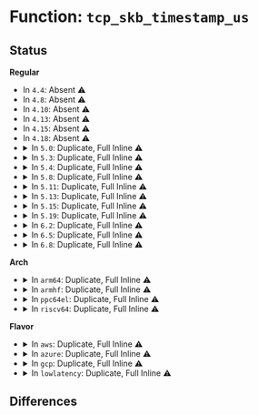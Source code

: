 # Function: <code>tcp_skb_timestamp_us</code>

## Status
<b>Regular</b>
<ul>
<li>
In <code>4.4</code>: Absent ⚠️
</li>
<li>
In <code>4.8</code>: Absent ⚠️
</li>
<li>
In <code>4.10</code>: Absent ⚠️
</li>
<li>
In <code>4.13</code>: Absent ⚠️
</li>
<li>
In <code>4.15</code>: Absent ⚠️
</li>
<li>
In <code>4.18</code>: Absent ⚠️
</li>
<li>
<details>
<summary>In <code>5.0</code>: Duplicate, Full Inline ⚠️</summary>

**Collision:** Static Duplication

**Inline:** Full

**Transformation:** False

**Instances:**

```
In net/ipv4/tcp_input.c (ffffffff8192d7d0)
Location: include/net/tcp.h:768
Inline: True
Inline callers:
  - net/ipv4/tcp_input.c:tcp_clean_rtx_queue
  - net/ipv4/tcp_input.c:tcp_clean_rtx_queue
  - net/ipv4/tcp_input.c:tcp_clean_rtx_queue
  - net/ipv4/tcp_input.c:tcp_sacktag_walk
  - net/ipv4/tcp_input.c:tcp_shifted_skb
```
```
In net/ipv4/tcp_output.c (ffffffff81935e67)
Location: include/net/tcp.h:768
Inline: True
```
```
In net/ipv4/tcp_ipv4.c (ffffffff8193fe61)
Location: include/net/tcp.h:768
Inline: True
Inline callers:
  - net/ipv4/tcp_ipv4.c:tcp_v4_err
```
```
In net/ipv4/tcp_rate.c (ffffffff819453f6)
Location: include/net/tcp.h:768
Inline: True
Inline callers:
  - net/ipv4/tcp_rate.c:tcp_rate_skb_delivered
  - net/ipv4/tcp_rate.c:tcp_rate_skb_sent
```
```
In net/ipv4/tcp_recovery.c (ffffffff8194569b)
Location: include/net/tcp.h:768
Inline: True
Inline callers:
  - net/ipv4/tcp_recovery.c:tcp_rack_detect_loss
```
</details>
</li>
<li>
<details>
<summary>In <code>5.3</code>: Duplicate, Full Inline ⚠️</summary>

**Collision:** Static Duplication

**Inline:** Full

**Transformation:** False

**Instances:**

```
In net/ipv4/tcp_input.c (ffffffff81991230)
Location: include/net/tcp.h:769
Inline: True
Inline callers:
  - net/ipv4/tcp_input.c:tcp_clean_rtx_queue
  - net/ipv4/tcp_input.c:tcp_clean_rtx_queue
  - net/ipv4/tcp_input.c:tcp_clean_rtx_queue
  - net/ipv4/tcp_input.c:tcp_sacktag_walk
  - net/ipv4/tcp_input.c:tcp_shifted_skb
```
```
In net/ipv4/tcp_output.c (ffffffff81999124)
Location: include/net/tcp.h:769
Inline: True
Inline callers:
  - net/ipv4/tcp_output.c:tcp_make_synack
```
```
In net/ipv4/tcp_ipv4.c (ffffffff819a4366)
Location: include/net/tcp.h:769
Inline: True
Inline callers:
  - net/ipv4/tcp_ipv4.c:tcp_v4_err
```
```
In net/ipv4/tcp_rate.c (ffffffff819a99f6)
Location: include/net/tcp.h:769
Inline: True
Inline callers:
  - net/ipv4/tcp_rate.c:tcp_rate_skb_delivered
  - net/ipv4/tcp_rate.c:tcp_rate_skb_sent
```
```
In net/ipv4/tcp_recovery.c (ffffffff819a9ca0)
Location: include/net/tcp.h:769
Inline: True
Inline callers:
  - net/ipv4/tcp_recovery.c:tcp_rack_detect_loss
```
</details>
</li>
<li>
<details>
<summary>In <code>5.4</code>: Duplicate, Full Inline ⚠️</summary>

**Collision:** Static Duplication

**Inline:** Full

**Transformation:** False

**Instances:**

```
In net/ipv4/tcp_input.c (ffffffff819c7e00)
Location: include/net/tcp.h:790
Inline: True
Inline callers:
  - net/ipv4/tcp_input.c:tcp_clean_rtx_queue
  - net/ipv4/tcp_input.c:tcp_clean_rtx_queue
  - net/ipv4/tcp_input.c:tcp_clean_rtx_queue
  - net/ipv4/tcp_input.c:tcp_sacktag_walk
  - net/ipv4/tcp_input.c:tcp_shifted_skb
```
```
In net/ipv4/tcp_output.c (ffffffff819cfc44)
Location: include/net/tcp.h:790
Inline: True
Inline callers:
  - net/ipv4/tcp_output.c:tcp_make_synack
```
```
In net/ipv4/tcp_ipv4.c (ffffffff819daf86)
Location: include/net/tcp.h:790
Inline: True
Inline callers:
  - net/ipv4/tcp_ipv4.c:tcp_v4_err
```
```
In net/ipv4/tcp_rate.c (ffffffff819e06b6)
Location: include/net/tcp.h:790
Inline: True
Inline callers:
  - net/ipv4/tcp_rate.c:tcp_rate_skb_delivered
  - net/ipv4/tcp_rate.c:tcp_rate_skb_sent
```
```
In net/ipv4/tcp_recovery.c (ffffffff819e0960)
Location: include/net/tcp.h:790
Inline: True
Inline callers:
  - net/ipv4/tcp_recovery.c:tcp_rack_detect_loss
```
</details>
</li>
<li>
<details>
<summary>In <code>5.8</code>: Duplicate, Full Inline ⚠️</summary>

**Collision:** Static Duplication

**Inline:** Full

**Transformation:** False

**Instances:**

```
In net/ipv4/tcp_input.c (ffffffff81ab4b60)
Location: include/net/tcp.h:801
Inline: True
Inline callers:
  - net/ipv4/tcp_input.c:tcp_clean_rtx_queue
  - net/ipv4/tcp_input.c:tcp_clean_rtx_queue
  - net/ipv4/tcp_input.c:tcp_clean_rtx_queue
  - net/ipv4/tcp_input.c:tcp_sacktag_walk
  - net/ipv4/tcp_input.c:tcp_shifted_skb
```
```
In net/ipv4/tcp_output.c (ffffffff81abc2aa)
Location: include/net/tcp.h:801
Inline: True
Inline callers:
  - net/ipv4/tcp_output.c:tcp_make_synack
```
```
In net/ipv4/tcp_ipv4.c (ffffffff81ac4ff4)
Location: include/net/tcp.h:801
Inline: True
```
```
In net/ipv4/tcp_rate.c (ffffffff81acdc86)
Location: include/net/tcp.h:801
Inline: True
Inline callers:
  - net/ipv4/tcp_rate.c:tcp_rate_skb_delivered
  - net/ipv4/tcp_rate.c:tcp_rate_skb_sent
```
```
In net/ipv4/tcp_recovery.c (ffffffff81acdede)
Location: include/net/tcp.h:801
Inline: True
Inline callers:
  - net/ipv4/tcp_recovery.c:tcp_rack_detect_loss
```
</details>
</li>
<li>
<details>
<summary>In <code>5.11</code>: Duplicate, Full Inline ⚠️</summary>

**Collision:** Static Duplication

**Inline:** Full

**Transformation:** False

**Instances:**

```
In net/ipv4/tcp_input.c (ffffffff81abfc56)
Location: include/net/tcp.h:807
Inline: True
Inline callers:
  - net/ipv4/tcp_input.c:tcp_clean_rtx_queue
  - net/ipv4/tcp_input.c:tcp_clean_rtx_queue
  - net/ipv4/tcp_input.c:tcp_clean_rtx_queue
  - net/ipv4/tcp_input.c:tcp_sacktag_walk
  - net/ipv4/tcp_input.c:tcp_shifted_skb
```
```
In net/ipv4/tcp_output.c (ffffffff81ac7b1d)
Location: include/net/tcp.h:807
Inline: True
Inline callers:
  - net/ipv4/tcp_output.c:tcp_make_synack
```
```
In net/ipv4/tcp_ipv4.c (ffffffff81ad0984)
Location: include/net/tcp.h:807
Inline: True
```
```
In net/ipv4/tcp_rate.c (ffffffff81ad9ce6)
Location: include/net/tcp.h:807
Inline: True
Inline callers:
  - net/ipv4/tcp_rate.c:tcp_rate_skb_delivered
  - net/ipv4/tcp_rate.c:tcp_rate_skb_sent
```
```
In net/ipv4/tcp_recovery.c (ffffffff81ad9f40)
Location: include/net/tcp.h:807
Inline: True
Inline callers:
  - net/ipv4/tcp_recovery.c:tcp_rack_detect_loss
```
</details>
</li>
<li>
<details>
<summary>In <code>5.13</code>: Duplicate, Full Inline ⚠️</summary>

**Collision:** Static Duplication

**Inline:** Full

**Transformation:** False

**Instances:**

```
In net/ipv4/tcp_input.c (ffffffff81aac03c)
Location: include/net/tcp.h:812
Inline: True
Inline callers:
  - net/ipv4/tcp_input.c:tcp_sacktag_walk
  - net/ipv4/tcp_input.c:tcp_shifted_skb
```
```
In net/ipv4/tcp_output.c (ffffffff81ab2b7d)
Location: include/net/tcp.h:812
Inline: True
Inline callers:
  - net/ipv4/tcp_output.c:tcp_make_synack
```
```
In net/ipv4/tcp_ipv4.c (ffffffff81abba61)
Location: include/net/tcp.h:812
Inline: True
```
```
In net/ipv4/tcp_rate.c (ffffffff81ac4d39)
Location: include/net/tcp.h:812
Inline: True
Inline callers:
  - net/ipv4/tcp_rate.c:tcp_rate_skb_delivered
  - net/ipv4/tcp_rate.c:tcp_rate_skb_sent
```
```
In net/ipv4/tcp_recovery.c (ffffffff81ac4fa6)
Location: include/net/tcp.h:812
Inline: True
Inline callers:
  - net/ipv4/tcp_recovery.c:tcp_rack_detect_loss
```
</details>
</li>
<li>
<details>
<summary>In <code>5.15</code>: Duplicate, Full Inline ⚠️</summary>

**Collision:** Static Duplication

**Inline:** Full

**Transformation:** False

**Instances:**

```
In net/ipv4/tcp_input.c (ffffffff81b6851c)
Location: include/net/tcp.h:805
Inline: True
Inline callers:
  - net/ipv4/tcp_input.c:tcp_sacktag_walk
  - net/ipv4/tcp_input.c:tcp_shifted_skb
```
```
In net/ipv4/tcp_output.c (ffffffff81b6fa71)
Location: include/net/tcp.h:805
Inline: True
Inline callers:
  - net/ipv4/tcp_output.c:tcp_make_synack
```
```
In net/ipv4/tcp_ipv4.c (ffffffff81b78c37)
Location: include/net/tcp.h:805
Inline: True
```
```
In net/ipv4/tcp_rate.c (ffffffff81b834e9)
Location: include/net/tcp.h:805
Inline: True
Inline callers:
  - net/ipv4/tcp_rate.c:tcp_rate_skb_delivered
  - net/ipv4/tcp_rate.c:tcp_rate_skb_sent
```
```
In net/ipv4/tcp_recovery.c (ffffffff81b837b6)
Location: include/net/tcp.h:805
Inline: True
Inline callers:
  - net/ipv4/tcp_recovery.c:tcp_rack_detect_loss
```
</details>
</li>
<li>
<details>
<summary>In <code>5.19</code>: Duplicate, Full Inline ⚠️</summary>

**Collision:** Static Duplication

**Inline:** Full

**Transformation:** False

**Instances:**

```
In net/ipv4/tcp_input.c (ffffffff81cf7669)
Location: include/net/tcp.h:819
Inline: True
Inline callers:
  - net/ipv4/tcp_input.c:tcp_sacktag_walk
  - net/ipv4/tcp_input.c:tcp_shifted_skb
```
```
In net/ipv4/tcp_output.c (ffffffff81cff0f1)
Location: include/net/tcp.h:819
Inline: True
Inline callers:
  - net/ipv4/tcp_output.c:tcp_make_synack
```
```
In net/ipv4/tcp_ipv4.c (ffffffff81d08a4d)
Location: include/net/tcp.h:819
Inline: True
```
```
In net/ipv4/tcp_rate.c (ffffffff81d13b10)
Location: include/net/tcp.h:819
Inline: True
Inline callers:
  - net/ipv4/tcp_rate.c:tcp_rate_skb_delivered
  - net/ipv4/tcp_rate.c:tcp_rate_skb_sent
```
```
In net/ipv4/tcp_recovery.c (ffffffff81d13e7c)
Location: include/net/tcp.h:819
Inline: True
Inline callers:
  - net/ipv4/tcp_recovery.c:tcp_rack_detect_loss
```
</details>
</li>
<li>
<details>
<summary>In <code>6.2</code>: Duplicate, Full Inline ⚠️</summary>

**Collision:** Static Duplication

**Inline:** Full

**Transformation:** False

**Instances:**

```
In net/ipv4/tcp_input.c (ffffffff81ebc109)
Location: include/net/tcp.h:832
Inline: True
Inline callers:
  - net/ipv4/tcp_input.c:tcp_sacktag_walk
  - net/ipv4/tcp_input.c:tcp_shifted_skb
```
```
In net/ipv4/tcp_output.c (ffffffff81ec4151)
Location: include/net/tcp.h:832
Inline: True
Inline callers:
  - net/ipv4/tcp_output.c:tcp_make_synack
```
```
In net/ipv4/tcp_ipv4.c (ffffffff81ecdb8d)
Location: include/net/tcp.h:832
Inline: True
```
```
In net/ipv4/tcp_rate.c (ffffffff81ed9b10)
Location: include/net/tcp.h:832
Inline: True
Inline callers:
  - net/ipv4/tcp_rate.c:tcp_rate_skb_delivered
  - net/ipv4/tcp_rate.c:tcp_rate_skb_sent
```
```
In net/ipv4/tcp_recovery.c (ffffffff81ed9e9c)
Location: include/net/tcp.h:832
Inline: True
Inline callers:
  - net/ipv4/tcp_recovery.c:tcp_rack_detect_loss
```
</details>
</li>
<li>
<details>
<summary>In <code>6.5</code>: Duplicate, Full Inline ⚠️</summary>

**Collision:** Static Duplication

**Inline:** Full

**Transformation:** False

**Instances:**

```
In net/ipv4/tcp_input.c (ffffffff81f1a599)
Location: include/net/tcp.h:827
Inline: True
Inline callers:
  - net/ipv4/tcp_input.c:tcp_sacktag_walk
  - net/ipv4/tcp_input.c:tcp_shifted_skb
```
```
In net/ipv4/tcp_output.c (ffffffff81f22456)
Location: include/net/tcp.h:827
Inline: True
Inline callers:
  - net/ipv4/tcp_output.c:tcp_make_synack
```
```
In net/ipv4/tcp_ipv4.c (ffffffff81f2c85d)
Location: include/net/tcp.h:827
Inline: True
```
```
In net/ipv4/tcp_rate.c (ffffffff81f38bf0)
Location: include/net/tcp.h:827
Inline: True
Inline callers:
  - net/ipv4/tcp_rate.c:tcp_rate_skb_delivered
  - net/ipv4/tcp_rate.c:tcp_rate_skb_sent
```
```
In net/ipv4/tcp_recovery.c (ffffffff81f38f7c)
Location: include/net/tcp.h:827
Inline: True
Inline callers:
  - net/ipv4/tcp_recovery.c:tcp_rack_detect_loss
```
</details>
</li>
<li>
<details>
<summary>In <code>6.8</code>: Duplicate, Full Inline ⚠️</summary>

**Collision:** Static Duplication

**Inline:** Full

**Transformation:** False

**Instances:**

```
In net/ipv4/tcp_input.c (ffffffff81fded69)
Location: include/net/tcp.h:846
Inline: True
Inline callers:
  - net/ipv4/tcp_input.c:tcp_sacktag_walk
  - net/ipv4/tcp_input.c:tcp_shifted_skb
```
```
In net/ipv4/tcp_output.c (ffffffff81fe72f4)
Location: include/net/tcp.h:846
Inline: True
Inline callers:
  - net/ipv4/tcp_output.c:tcp_make_synack
  - net/ipv4/tcp_output.c:tcp_retransmit_skb
  - net/ipv4/tcp_output.c:tcp_established_options
  - net/ipv4/tcp_output.c:tcp_synack_options
  - net/ipv4/tcp_output.c:tcp_syn_options
```
```
In net/ipv4/tcp_timer.c (ffffffff81fef94e)
Location: include/net/tcp.h:846
Inline: True
Inline callers:
  - net/ipv4/tcp_timer.c:tcp_retransmit_timer
```
```
In net/ipv4/tcp_ipv4.c (ffffffff81ff176d)
Location: include/net/tcp.h:846
Inline: True
```
```
In net/ipv4/tcp_rate.c (ffffffff81ffecd0)
Location: include/net/tcp.h:846
Inline: True
Inline callers:
  - net/ipv4/tcp_rate.c:tcp_rate_skb_delivered
  - net/ipv4/tcp_rate.c:tcp_rate_skb_sent
```
```
In net/ipv4/tcp_recovery.c (ffffffff81fff05c)
Location: include/net/tcp.h:846
Inline: True
Inline callers:
  - net/ipv4/tcp_recovery.c:tcp_rack_detect_loss
```
</details>
</li>
</ul>
<b>Arch</b>
<ul>
<li>
<details>
<summary>In <code>arm64</code>: Duplicate, Full Inline ⚠️</summary>

**Collision:** Static Duplication

**Inline:** Full

**Transformation:** False

**Instances:**

```
In net/ipv4/tcp_input.c (ffff800010c7b8b0)
Location: include/net/tcp.h:790
Inline: True
Inline callers:
  - net/ipv4/tcp_input.c:tcp_clean_rtx_queue
  - net/ipv4/tcp_input.c:tcp_clean_rtx_queue
  - net/ipv4/tcp_input.c:tcp_clean_rtx_queue
  - net/ipv4/tcp_input.c:tcp_sacktag_walk
  - net/ipv4/tcp_input.c:tcp_shifted_skb
```
```
In net/ipv4/tcp_output.c (ffff800010c82e3c)
Location: include/net/tcp.h:790
Inline: True
Inline callers:
  - net/ipv4/tcp_output.c:tcp_make_synack
```
```
In net/ipv4/tcp_ipv4.c (ffff800010c8e324)
Location: include/net/tcp.h:790
Inline: True
Inline callers:
  - net/ipv4/tcp_ipv4.c:tcp_v4_err
```
```
In net/ipv4/tcp_rate.c (ffff800010c94428)
Location: include/net/tcp.h:790
Inline: True
Inline callers:
  - net/ipv4/tcp_rate.c:tcp_rate_skb_delivered
  - net/ipv4/tcp_rate.c:tcp_rate_skb_sent
```
```
In net/ipv4/tcp_recovery.c (ffff800010c94738)
Location: include/net/tcp.h:790
Inline: True
Inline callers:
  - net/ipv4/tcp_recovery.c:tcp_rack_detect_loss
```
</details>
</li>
<li>
<details>
<summary>In <code>armhf</code>: Duplicate, Full Inline ⚠️</summary>

**Collision:** Static Duplication

**Inline:** Full

**Transformation:** False

**Instances:**

```
In net/ipv4/tcp_input.c (c0d89934)
Location: include/net/tcp.h:790
Inline: True
Inline callers:
  - net/ipv4/tcp_input.c:tcp_clean_rtx_queue
  - net/ipv4/tcp_input.c:tcp_clean_rtx_queue
  - net/ipv4/tcp_input.c:tcp_clean_rtx_queue
  - net/ipv4/tcp_input.c:tcp_sacktag_walk
  - net/ipv4/tcp_input.c:tcp_shifted_skb
```
```
In net/ipv4/tcp_output.c (c0d9184c)
Location: include/net/tcp.h:790
Inline: True
Inline callers:
  - net/ipv4/tcp_output.c:tcp_make_synack
```
```
In net/ipv4/tcp_ipv4.c (c0d9d380)
Location: include/net/tcp.h:790
Inline: True
Inline callers:
  - net/ipv4/tcp_ipv4.c:tcp_v4_err
```
```
In net/ipv4/tcp_rate.c (c0da2bf4)
Location: include/net/tcp.h:790
Inline: True
Inline callers:
  - net/ipv4/tcp_rate.c:tcp_rate_skb_delivered
  - net/ipv4/tcp_rate.c:tcp_rate_skb_sent
```
```
In net/ipv4/tcp_recovery.c (c0da3068)
Location: include/net/tcp.h:790
Inline: True
Inline callers:
  - net/ipv4/tcp_recovery.c:tcp_rack_detect_loss
  - net/ipv4/tcp_recovery.c:tcp_rack_skb_timeout
```
</details>
</li>
<li>
<details>
<summary>In <code>ppc64el</code>: Duplicate, Full Inline ⚠️</summary>

**Collision:** Static Duplication

**Inline:** Full

**Transformation:** False

**Instances:**

```
In net/ipv4/tcp_input.c (c000000000d849c4)
Location: include/net/tcp.h:790
Inline: True
Inline callers:
  - net/ipv4/tcp_input.c:tcp_clean_rtx_queue
  - net/ipv4/tcp_input.c:tcp_clean_rtx_queue
  - net/ipv4/tcp_input.c:tcp_clean_rtx_queue
  - net/ipv4/tcp_input.c:tcp_sacktag_walk
  - net/ipv4/tcp_input.c:tcp_shifted_skb
```
```
In net/ipv4/tcp_output.c (c000000000d8dd10)
Location: include/net/tcp.h:790
Inline: True
Inline callers:
  - net/ipv4/tcp_output.c:tcp_make_synack
```
```
In net/ipv4/tcp_ipv4.c (c000000000d9cd3c)
Location: include/net/tcp.h:790
Inline: True
Inline callers:
  - net/ipv4/tcp_ipv4.c:tcp_v4_err
```
```
In net/ipv4/tcp_rate.c (c000000000da4b38)
Location: include/net/tcp.h:790
Inline: True
Inline callers:
  - net/ipv4/tcp_rate.c:tcp_rate_skb_delivered
  - net/ipv4/tcp_rate.c:tcp_rate_skb_sent
```
```
In net/ipv4/tcp_recovery.c (c000000000da4f28)
Location: include/net/tcp.h:790
Inline: True
Inline callers:
  - net/ipv4/tcp_recovery.c:tcp_rack_detect_loss
```
</details>
</li>
<li>
<details>
<summary>In <code>riscv64</code>: Duplicate, Full Inline ⚠️</summary>

**Collision:** Static Duplication

**Inline:** Full

**Transformation:** False

**Instances:**

```
In net/ipv4/tcp_input.c (ffffffe0007dd98a)
Location: include/net/tcp.h:790
Inline: True
Inline callers:
  - net/ipv4/tcp_input.c:tcp_clean_rtx_queue
  - net/ipv4/tcp_input.c:tcp_clean_rtx_queue
  - net/ipv4/tcp_input.c:tcp_clean_rtx_queue
  - net/ipv4/tcp_input.c:tcp_sacktag_walk
  - net/ipv4/tcp_input.c:tcp_shifted_skb
```
```
In net/ipv4/tcp_output.c (ffffffe0007e4630)
Location: include/net/tcp.h:790
Inline: True
Inline callers:
  - net/ipv4/tcp_output.c:tcp_make_synack
```
```
In net/ipv4/tcp_ipv4.c (ffffffe0007ee72e)
Location: include/net/tcp.h:790
Inline: True
Inline callers:
  - net/ipv4/tcp_ipv4.c:tcp_v4_err
```
```
In net/ipv4/tcp_rate.c (ffffffe0007f38a2)
Location: include/net/tcp.h:790
Inline: True
Inline callers:
  - net/ipv4/tcp_rate.c:tcp_rate_skb_delivered
  - net/ipv4/tcp_rate.c:tcp_rate_skb_sent
```
```
In net/ipv4/tcp_recovery.c (ffffffe0007f3b50)
Location: include/net/tcp.h:790
Inline: True
Inline callers:
  - net/ipv4/tcp_recovery.c:tcp_rack_detect_loss
```
</details>
</li>
</ul>
<b>Flavor</b>
<ul>
<li>
<details>
<summary>In <code>aws</code>: Duplicate, Full Inline ⚠️</summary>

**Collision:** Static Duplication

**Inline:** Full

**Transformation:** False

**Instances:**

```
In net/ipv4/tcp_input.c (ffffffff81967c70)
Location: include/net/tcp.h:790
Inline: True
Inline callers:
  - net/ipv4/tcp_input.c:tcp_clean_rtx_queue
  - net/ipv4/tcp_input.c:tcp_clean_rtx_queue
  - net/ipv4/tcp_input.c:tcp_clean_rtx_queue
  - net/ipv4/tcp_input.c:tcp_sacktag_walk
  - net/ipv4/tcp_input.c:tcp_shifted_skb
```
```
In net/ipv4/tcp_output.c (ffffffff8196fab4)
Location: include/net/tcp.h:790
Inline: True
Inline callers:
  - net/ipv4/tcp_output.c:tcp_make_synack
```
```
In net/ipv4/tcp_ipv4.c (ffffffff8197adf6)
Location: include/net/tcp.h:790
Inline: True
Inline callers:
  - net/ipv4/tcp_ipv4.c:tcp_v4_err
```
```
In net/ipv4/tcp_rate.c (ffffffff81980526)
Location: include/net/tcp.h:790
Inline: True
Inline callers:
  - net/ipv4/tcp_rate.c:tcp_rate_skb_delivered
  - net/ipv4/tcp_rate.c:tcp_rate_skb_sent
```
```
In net/ipv4/tcp_recovery.c (ffffffff819807d0)
Location: include/net/tcp.h:790
Inline: True
Inline callers:
  - net/ipv4/tcp_recovery.c:tcp_rack_detect_loss
```
</details>
</li>
<li>
<details>
<summary>In <code>azure</code>: Duplicate, Full Inline ⚠️</summary>

**Collision:** Static Duplication

**Inline:** Full

**Transformation:** False

**Instances:**

```
In net/ipv4/tcp_input.c (ffffffff81921760)
Location: include/net/tcp.h:790
Inline: True
Inline callers:
  - net/ipv4/tcp_input.c:tcp_clean_rtx_queue
  - net/ipv4/tcp_input.c:tcp_clean_rtx_queue
  - net/ipv4/tcp_input.c:tcp_clean_rtx_queue
  - net/ipv4/tcp_input.c:tcp_sacktag_walk
  - net/ipv4/tcp_input.c:tcp_shifted_skb
```
```
In net/ipv4/tcp_output.c (ffffffff81929584)
Location: include/net/tcp.h:790
Inline: True
Inline callers:
  - net/ipv4/tcp_output.c:tcp_make_synack
```
```
In net/ipv4/tcp_ipv4.c (ffffffff819348b6)
Location: include/net/tcp.h:790
Inline: True
Inline callers:
  - net/ipv4/tcp_ipv4.c:tcp_v4_err
```
```
In net/ipv4/tcp_rate.c (ffffffff81939fe6)
Location: include/net/tcp.h:790
Inline: True
Inline callers:
  - net/ipv4/tcp_rate.c:tcp_rate_skb_delivered
  - net/ipv4/tcp_rate.c:tcp_rate_skb_sent
```
```
In net/ipv4/tcp_recovery.c (ffffffff8193a290)
Location: include/net/tcp.h:790
Inline: True
Inline callers:
  - net/ipv4/tcp_recovery.c:tcp_rack_detect_loss
```
</details>
</li>
<li>
<details>
<summary>In <code>gcp</code>: Duplicate, Full Inline ⚠️</summary>

**Collision:** Static Duplication

**Inline:** Full

**Transformation:** False

**Instances:**

```
In net/ipv4/tcp_input.c (ffffffff819d2440)
Location: include/net/tcp.h:790
Inline: True
Inline callers:
  - net/ipv4/tcp_input.c:tcp_clean_rtx_queue
  - net/ipv4/tcp_input.c:tcp_clean_rtx_queue
  - net/ipv4/tcp_input.c:tcp_clean_rtx_queue
  - net/ipv4/tcp_input.c:tcp_sacktag_walk
  - net/ipv4/tcp_input.c:tcp_shifted_skb
```
```
In net/ipv4/tcp_output.c (ffffffff819da284)
Location: include/net/tcp.h:790
Inline: True
Inline callers:
  - net/ipv4/tcp_output.c:tcp_make_synack
```
```
In net/ipv4/tcp_ipv4.c (ffffffff819e55c6)
Location: include/net/tcp.h:790
Inline: True
Inline callers:
  - net/ipv4/tcp_ipv4.c:tcp_v4_err
```
```
In net/ipv4/tcp_rate.c (ffffffff819eacf6)
Location: include/net/tcp.h:790
Inline: True
Inline callers:
  - net/ipv4/tcp_rate.c:tcp_rate_skb_delivered
  - net/ipv4/tcp_rate.c:tcp_rate_skb_sent
```
```
In net/ipv4/tcp_recovery.c (ffffffff819eafa0)
Location: include/net/tcp.h:790
Inline: True
Inline callers:
  - net/ipv4/tcp_recovery.c:tcp_rack_detect_loss
```
</details>
</li>
<li>
<details>
<summary>In <code>lowlatency</code>: Duplicate, Full Inline ⚠️</summary>

**Collision:** Static Duplication

**Inline:** Full

**Transformation:** False

**Instances:**

```
In net/ipv4/tcp_input.c (ffffffff819dbfe0)
Location: include/net/tcp.h:790
Inline: True
Inline callers:
  - net/ipv4/tcp_input.c:tcp_clean_rtx_queue
  - net/ipv4/tcp_input.c:tcp_clean_rtx_queue
  - net/ipv4/tcp_input.c:tcp_clean_rtx_queue
  - net/ipv4/tcp_input.c:tcp_sacktag_walk
  - net/ipv4/tcp_input.c:tcp_shifted_skb
```
```
In net/ipv4/tcp_output.c (ffffffff819e3efe)
Location: include/net/tcp.h:790
Inline: True
Inline callers:
  - net/ipv4/tcp_output.c:tcp_make_synack
```
```
In net/ipv4/tcp_ipv4.c (ffffffff819ef274)
Location: include/net/tcp.h:790
Inline: True
Inline callers:
  - net/ipv4/tcp_ipv4.c:tcp_v4_err
```
```
In net/ipv4/tcp_rate.c (ffffffff819f4b76)
Location: include/net/tcp.h:790
Inline: True
Inline callers:
  - net/ipv4/tcp_rate.c:tcp_rate_skb_delivered
  - net/ipv4/tcp_rate.c:tcp_rate_skb_sent
```
```
In net/ipv4/tcp_recovery.c (ffffffff819f4e20)
Location: include/net/tcp.h:790
Inline: True
Inline callers:
  - net/ipv4/tcp_recovery.c:tcp_rack_detect_loss
```
</details>
</li>
</ul>

## Differences
